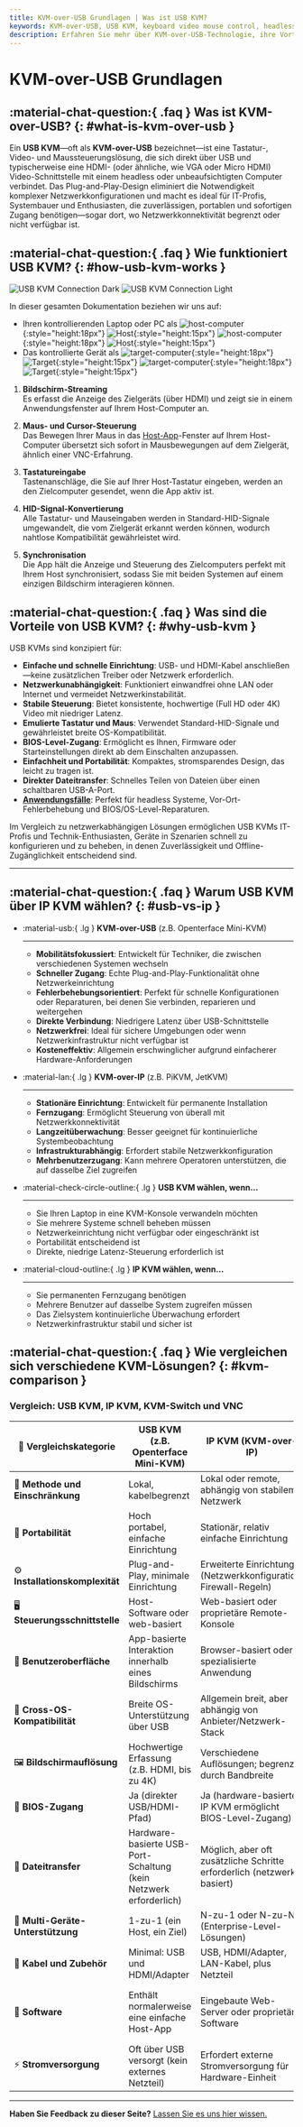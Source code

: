 ```yaml
---
title: KVM-over-USB Grundlagen | Was ist USB KVM?
keywords: KVM-over-USB, USB KVM, keyboard video mouse control, headless computer, plug-and-play, network-independent, IT professionals, system builders, portable KVM, BIOS access
description: Erfahren Sie mehr über KVM-over-USB-Technologie, ihre Vorteile und wie sie sich mit anderen KVM-Lösungen vergleicht. Ideal für IT-Profis und Systembauer, die portable und netzwerkunabhängige Gerätesteuerung benötigen.
---
```


# KVM-over-USB Grundlagen

## :material-chat-question:{ .faq } Was ist KVM-over-USB? {: #what-is-kvm-over-usb }

Ein **USB KVM**—oft als **KVM-over-USB** bezeichnet—ist eine Tastatur-, Video- und Maussteuerungslösung, die sich direkt über USB und typischerweise eine HDMI- (oder ähnliche, wie VGA oder Micro HDMI) Video-Schnittstelle mit einem headless oder unbeaufsichtigten Computer verbindet. Das Plug-and-Play-Design eliminiert die Notwendigkeit komplexer Netzwerkkonfigurationen und macht es ideal für IT-Profis, Systembauer und Enthusiasten, die zuverlässigen, portablen und sofortigen Zugang benötigen—sogar dort, wo Netzwerkkonnektivität begrenzt oder nicht verfügbar ist.

## :material-chat-question:{ .faq } Wie funktioniert USB KVM? {: #how-usb-kvm-works }

![USB KVM Connection Dark](https://assets.openterface.com/images/usbkvm/usb-kvm-connect-dark.svg#only-dark)
![USB KVM Connection Light](https://assets.openterface.com/images/usbkvm/usb-kvm-connect-light.svg#only-light)

In dieser gesamten Dokumentation beziehen wir uns auf:

- Ihren kontrollierenden Laptop oder PC als ![host-computer](https://assets.openterface.com/images/shell-icons/host-computer.svg#only-light){:style="height:18px"} ![Host](https://assets.openterface.com/images/shell-icons/host.svg#only-light){:style="height:15px"} ![host-computer](https://assets.openterface.com/images/shell-icons/host-computer_1.svg#only-dark){:style="height:18px"} ![Host](https://assets.openterface.com/images/shell-icons/host_1.svg#only-dark){:style="height:15px"}
- Das kontrollierte Gerät als ![target-computer](https://assets.openterface.com/images/shell-icons/target-computer.svg#only-light){:style="height:18px"} ![Target](https://assets.openterface.com/images/shell-icons/target.svg#only-light){:style="height:15px"} ![target-computer](https://assets.openterface.com/images/shell-icons/target-computer_1.svg#only-dark){:style="height:18px"} ![Target](https://assets.openterface.com/images/shell-icons/target_1.svg#only-dark){:style="height:15px"}

1. **Bildschirm-Streaming**  
   Es erfasst die Anzeige des Zielgeräts (über HDMI) und zeigt sie in einem Anwendungsfenster auf Ihrem Host-Computer an.

2. **Maus- und Cursor-Steuerung**  
   Das Bewegen Ihrer Maus in das [Host-App](/app)-Fenster auf Ihrem Host-Computer übersetzt sich sofort in Mausbewegungen auf dem Zielgerät, ähnlich einer VNC-Erfahrung.

3. **Tastatureingabe**  
   Tastenanschläge, die Sie auf Ihrer Host-Tastatur eingeben, werden an den Zielcomputer gesendet, wenn die App aktiv ist.

4. **HID-Signal-Konvertierung**  
   Alle Tastatur- und Mauseingaben werden in Standard-HID-Signale umgewandelt, die vom Zielgerät erkannt werden können, wodurch nahtlose Kompatibilität gewährleistet wird.

5. **Synchronisation**  
   Die App hält die Anzeige und Steuerung des Zielcomputers perfekt mit Ihrem Host synchronisiert, sodass Sie mit beiden Systemen auf einem einzigen Bildschirm interagieren können.

## :material-chat-question:{ .faq } Was sind die Vorteile von USB KVM? {: #why-usb-kvm }

USB KVMs sind konzipiert für:

- **Einfache und schnelle Einrichtung**: USB- und HDMI-Kabel anschließen—keine zusätzlichen Treiber oder Netzwerk erforderlich.
- **Netzwerkunabhängigkeit**: Funktioniert einwandfrei ohne LAN oder Internet und vermeidet Netzwerkinstabilität.
- **Stabile Steuerung**: Bietet konsistente, hochwertige (Full HD oder 4K) Video mit niedriger Latenz.
- **Emulierte Tastatur und Maus**: Verwendet Standard-HID-Signale und gewährleistet breite OS-Kompatibilität.
- **BIOS-Level-Zugang**: Ermöglicht es Ihnen, Firmware oder Starteinstellungen direkt ab dem Einschalten anzupassen.
- **Einfachheit und Portabilität**: Kompaktes, stromsparendes Design, das leicht zu tragen ist.
- **Direkter Dateitransfer**: Schnelles Teilen von Dateien über einen schaltbaren USB-A-Port.
- **[Anwendungsfälle](/use-cases)**: Perfekt für headless Systeme, Vor-Ort-Fehlerbehebung und BIOS/OS-Level-Reparaturen.

Im Vergleich zu netzwerkabhängigen Lösungen ermöglichen USB KVMs IT-Profis und Technik-Enthusiasten, Geräte in Szenarien schnell zu konfigurieren und zu beheben, in denen Zuverlässigkeit und Offline-Zugänglichkeit entscheidend sind.

---

## :material-chat-question:{ .faq } Warum USB KVM über IP KVM wählen? {: #usb-vs-ip }

<div class="grid cards" markdown>

-   :material-usb:{ .lg } **KVM-over-USB** (z.B. Openterface Mini-KVM)

    ***

    -   **Mobilitätsfokussiert**: Entwickelt für Techniker, die zwischen verschiedenen Systemen wechseln
    -   **Schneller Zugang**: Echte Plug-and-Play-Funktionalität ohne Netzwerkeinrichtung
    -   **Fehlerbehebungsorientiert**: Perfekt für schnelle Konfigurationen oder Reparaturen, bei denen Sie verbinden, reparieren und weitergehen
    -   **Direkte Verbindung**: Niedrigere Latenz über USB-Schnittstelle
    -   **Netzwerkfrei**: Ideal für sichere Umgebungen oder wenn Netzwerkinfrastruktur nicht verfügbar ist
    -   **Kosteneffektiv**: Allgemein erschwinglicher aufgrund einfacherer Hardware-Anforderungen

-   :material-lan:{ .lg } **KVM-over-IP** (z.B. PiKVM, JetKVM)

    ***

    -   **Stationäre Einrichtung**: Entwickelt für permanente Installation
    -   **Fernzugang**: Ermöglicht Steuerung von überall mit Netzwerkkonnektivität
    -   **Langzeitüberwachung**: Besser geeignet für kontinuierliche Systembeobachtung
    -   **Infrastrukturabhängig**: Erfordert stabile Netzwerkkonfiguration
    -   **Mehrbenutzerzugang**: Kann mehrere Operatoren unterstützen, die auf dasselbe Ziel zugreifen

-   :material-check-circle-outline:{ .lg } **USB KVM wählen, wenn…**

    ***

    -   Sie Ihren Laptop in eine KVM-Konsole verwandeln möchten
    -   Sie mehrere Systeme schnell beheben müssen
    -   Netzwerkeinrichtung nicht verfügbar oder eingeschränkt ist
    -   Portabilität entscheidend ist
    -   Direkte, niedrige Latenz-Steuerung erforderlich ist

-   :material-cloud-outline:{ .lg } **IP KVM wählen, wenn…**

    ***

    -   Sie permanenten Fernzugang benötigen
    -   Mehrere Benutzer auf dasselbe System zugreifen müssen
    -   Das Zielsystem kontinuierliche Überwachung erfordert
    -   Netzwerkinfrastruktur stabil und sicher ist

</div>

## :material-chat-question:{ .faq } Wie vergleichen sich verschiedene KVM-Lösungen? {: #kvm-comparison }

### Vergleich: USB KVM, IP KVM, KVM-Switch und VNC

| 🤔 **Vergleichskategorie**        | **USB KVM (z.B. Openterface Mini-KVM)**                           | **IP KVM (KVM-over-IP)**                                               | **KVM-Switch**                                        | **Software KVM / VNC**                              |
| --------------------------------- | ----------------------------------------------------------------- | ---------------------------------------------------------------------- | ----------------------------------------------------- | --------------------------------------------------- |
| 🎯 **Methode und Einschränkung**  | Lokal, kabelbegrenzt                                              | Lokal oder remote, abhängig von stabilem Netzwerk                      | Lokal, kabelbegrenzt                                  | Lokal/Remote, netzwerkbegrenzt                      |
| 🚀 **Portabilität**               | Hoch portabel, einfache Einrichtung                               | Stationär, relativ einfache Einrichtung                                | Stationär, oft sperrig                                | Software-basiert (keine dedizierte Hardware)        |
| ⚙️ **Installationskomplexität**   | Plug-and-Play, minimale Einrichtung                               | Erweiterte Einrichtung (Netzwerkkonfiguration, Firewall-Regeln)        | Moderate Einrichtung, mehrere Kabel                   | Netzwerk- und Softwareeinrichtung kann komplex sein |
| 🖥️ **Steuerungsschnittstelle**    | Host-Software oder web-basiert                                    | Web-basiert oder proprietäre Remote-Konsole                            | Physische Schalter-Schnittstelle                      | Software-Client auf Host                            |
| 👀 **Benutzeroberfläche**         | App-basierte Interaktion innerhalb eines Bildschirms              | Browser-basiert oder spezialisierte Anwendung                          | Physischer Toggle, keine dedizierte Software          | Software-basiert, abhängig von VNC-Client           |
| 🔄 **Cross-OS-Kompatibilität**    | Breite OS-Unterstützung über USB                                  | Allgemein breit, aber abhängig von Anbieter/Netzwerk-Stack             | Abhängig vom Modell (USB, VGA, DVI, etc.)             | Erfordert Installation kompatibler Software         |
| 🖼️ **Bildschirmauflösung**        | Hochwertige Erfassung (z.B. HDMI, bis zu 4K)                      | Verschiedene Auflösungen; begrenzt durch Bandbreite                    | Variiert mit Kabeln und Gerätefunktionen              | Abhängig von Netzwerkgeschwindigkeit und Software   |
| 🔑 **BIOS-Zugang**                | Ja (direkter USB/HDMI-Pfad)                                       | Ja (hardware-basiertes IP KVM ermöglicht BIOS-Level-Zugang)            | Ja                                                    | Nein (OS muss laufen)                               |
| 📁 **Dateitransfer**              | Hardware-basierte USB-Port-Schaltung (kein Netzwerk erforderlich) | Möglich, aber oft zusätzliche Schritte erforderlich (netzwerk-basiert) | Typischerweise nicht verfügbar                        | Netzwerk-abhängig, abhängig von Software            |
| 🔗 **Multi-Geräte-Unterstützung** | 1-zu-1 (ein Host, ein Ziel)                                       | N-zu-1 oder N-zu-N (Enterprise-Level-Lösungen)                         | 1-zu-N über physischen Schalter                       | N-zu-N, software-basiert über Netzwerk              |
| 🔌 **Kabel und Zubehör**          | Minimal: USB und HDMI/Adapter                                     | USB, HDMI/Adapter, LAN-Kabel, plus Netzteil                            | Mehrere Video- und Peripheriekabel                    | Netzwerkverbindung erforderlich                     |
| 💾 **Software**                   | Enthält normalerweise eine einfache Host-App                      | Eingebaute Web-Server oder proprietäre Software                        | Keine zusätzliche Software für grundlegendes Schalten | VNC-Server auf Ziel + Client auf Host               |
| ⚡️ **Stromversorgung**           | Oft über USB versorgt (kein externes Netzteil)                    | Erfordert externe Stromversorgung für Hardware-Einheit                 | Typischerweise externe Stromversorgung erforderlich   | N/A (rein software-basiert)                         |

---

**Haben Sie Feedback zu dieser Seite?** [Lassen Sie es uns hier wissen.](https://forms.gle/wmxoR2C1VdG36mT69)

